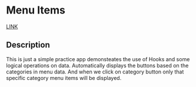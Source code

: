 # Menu Items

[LINK](https://menu-items-3a248.web.app/)

## Description
This is just a simple practice app demonsteates the use of Hooks and some logical operations on data.
Automatically displays the buttons based on the categories in menu data.
And when we click on category button only that specific category menu items will be displayed.
